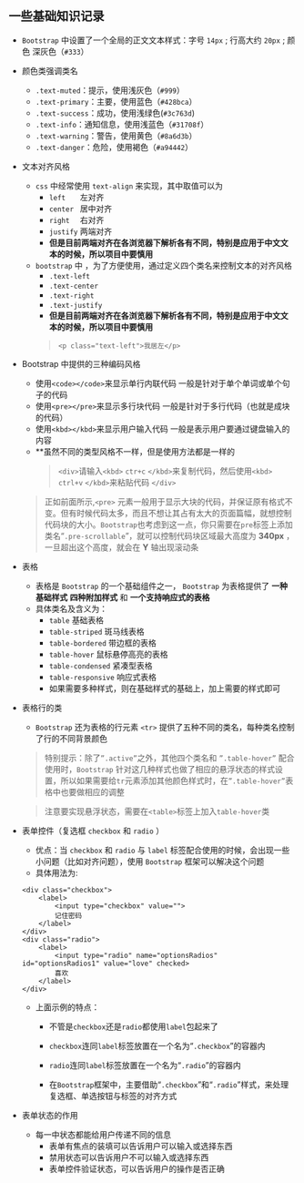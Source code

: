 ## 一些基础知识记录
* ```Bootstrap``` 中设置了一个全局的正文文本样式：字号 ```14px``` ; 行高大约 ```20px``` ; 颜色 深灰色（```#333```）
* 颜色类强调类名

    * ```.text-muted```：提示，使用浅灰色（```#999```）
    * ```.text-primary```：主要，使用蓝色（```#428bca```）
    * ```.text-success```：成功，使用浅绿色(```#3c763d```)
    * ```.text-info```：通知信息，使用浅蓝色（```#31708f```）
    * ```.text-warning```：警告，使用黄色（```#8a6d3b```）
    * ```.text-danger```：危险，使用褐色（```#a94442```）

* 文本对齐风格
    * ```css``` 中经常使用 ```text-align``` 来实现，其中取值可以为
        * ```left   ```       左对齐
        * ```center ```       居中对齐
        * ```right  ```       右对齐
        * ```justify```       两端对齐
        * **但是目前两端对齐在各浏览器下解析各有不同，特别是应用于中文文本的时候，所以项目中要慎用**
    * ```bootstrap``` 中 ，为了方便使用，通过定义四个类名来控制文本的对齐风格
        * ```.text-left```
        * ```.text-center```
        * ```.text-right```
        * ```.text-justify```
        * **但是目前两端对齐在各浏览器下解析各有不同，特别是应用于中文文本的时候，所以项目中要慎用**
        > ```<p class="text-left">我居左</p>```

* Bootstrap 中提供的三种编码风格

    * 使用```<code></code>```来显示单行内联代码          一般是针对于单个单词或单个句子的代码
    * 使用```<pre></pre>```来显示多行块代码              一般是针对于多行代码（也就是成块的代码）
    * 使用```<kbd></kbd>```来显示用户输入代码            一般是表示用户要通过键盘输入的内容
    * **虽然不同的类型风格不一样，但是使用方法都是一样的
        > ```<div>```请输入```<kbd>``` ```ctr+c``` ```</kbd>```来复制代码，然后使用```<kbd>``` ```ctrl+v``` ```</kbd>```来粘贴代码 ```</div>```

    > 正如前面所示,```<pre>``` 元素一般用于显示大块的代码，并保证原有格式不变。但有时候代码太多，而且不想让其占有太大的页面篇幅，就想控制代码块的大小。```Bootstrap```也考虑到这一点，你只需要在```pre```标签上添加类名“```.pre-scrollable```”，就可以控制代码块区域最大高度为 **340px** ，一旦超出这个高度，就会在 **Y** 轴出现滚动条

* 表格
    * 表格是 ```Bootstrap``` 的一个基础组件之一， ```Bootstrap```  为表格提供了 **一种基础样式** **四种附加样式** 和 **一个支持响应式的表格** 
    * 具体类名及含义为：
        * ```table```              基础表格
        * ```table-striped```      斑马线表格
        * ```table-bordered```     带边框的表格
        * ```table-hover```        鼠标悬停高亮的表格
        * ```table-condensed```    紧凑型表格
        * ```table-responsive```   响应式表格
        * 如果需要多种样式，则在基础样式的基础上，加上需要的样式即可

* 表格行的类 
    * ```Bootstrap```  还为表格的行元素 ```<tr>``` 提供了五种不同的类名，每种类名控制了行的不同背景颜色
    > 特别提示：除了```”.active”```之外，其他四个类名和 ```”.table-hover”``` 配合使用时，```Bootstrap``` 针对这几种样式也做了相应的悬浮状态的样式设置，所以如果需要给```tr```元素添加其他颜色样式时，在```”.table-hover”```表格中也要做相应的调整

    > 注意要实现悬浮状态，需要在```<table>```标签上加入```table-hover```类
* 表单控件（复选框 ```checkbox``` 和 ```radio``` ）
    * 优点：当 ```checkbox``` 和 ```radio``` 与 ```label``` 标签配合使用的时候，会出现一些小问题（比如对齐问题），使用 ```Bootstrap``` 框架可以解决这个问题
    * 具体用法为:
    ```
    <div class="checkbox">
        <label>
            <input type="checkbox" value="">
            记住密码
        </label>
    </div>
    <div class="radio">
        <label>
            <input type="radio" name="optionsRadios" id="optionsRadios1" value="love" checked>
            喜欢
        </label>
    </div>

    ```
    * 上面示例的特点：
        * 不管是```checkbox```还是```radio```都使用```label```包起来了

        * ```checkbox```连同```label```标签放置在一个名为“```.checkbox```”的容器内

        * ```radio```连同```label```标签放置在一个名为“```.radio```”的容器内

        * 在```Bootstrap```框架中，主要借助“```.checkbox```”和“```.radio```”样式，来处理复选框、单选按钮与标签的对齐方式

* 表单状态的作用
    * 每一中状态都能给用户传递不同的信息
        * 表单有焦点的装填可以告诉用户可以输入或选择东西
        * 禁用状态可以告诉用户不可以输入或选择东西
        * 表单控件验证状态，可以告诉用户的操作是否正确
